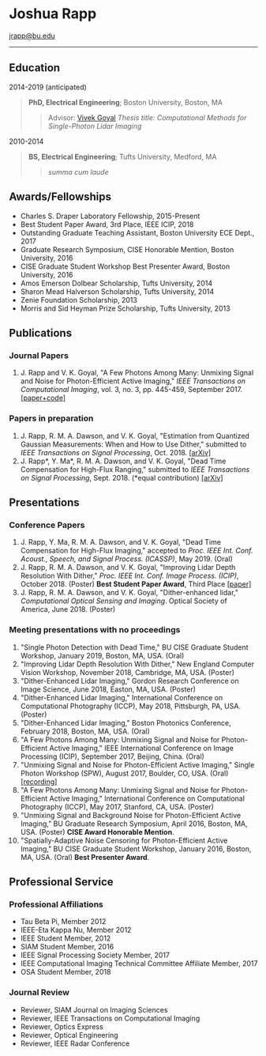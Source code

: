 # Joshua Rapp

jrapp@bu.edu

--------------------------


## Education


2014-2019 (anticipated)
> **PhD, Electrical Engineering**; Boston University, Boston, MA    
>> Advisor: [Vivek Goyal](http://www.bu.edu/eng/profile/vivek-goyal/)
>> *Thesis title: Computational Methods for Single-Photon Lidar Imaging*

2010-2014
> **BS, Electrical Engineering**; Tufts University, Medford, MA
>> *summa cum laude*

## Awards/Fellowships

* Charles S. Draper Laboratory Fellowship, 2015-Present
* Best Student Paper Award, 3rd Place, IEEE ICIP, 2018
* Outstanding Graduate Teaching Assistant, Boston University ECE Dept., 2017
* Graduate Research Symposium, CISE Honorable Mention, Boston University, 2016
* CISE Graduate Student Workshop Best Presenter Award, Boston University, 2016
* Amos Emerson Dolbear Scholarship, Tufts University, 2014
* Sharon Mead Halverson Scholarship, Tufts University, 2014
* Zenie Foundation Scholarship, 2013
* Morris and Sid Heyman Prize Scholarship, Tufts University, 2013

## Publications

### Journal Papers
1. J. Rapp and V. K. Goyal, "A Few Photons Among Many: Unmixing Signal and Noise
for Photon-Efficient Active Imaging," *IEEE Transactions on Computational Imaging*,
vol. 3, no. 3, pp. 445-459, September 2017. [[paper+code]](https://ieeexplore.ieee.org/document/7932527)

### Papers in preparation
1. J. Rapp, R. M. A. Dawson, and V. K. Goyal, "Estimation from Quantized Gaussian
Measurements: When and How to Use Dither," submitted to *IEEE Transactions on
Signal Processing*, Oct. 2018. [[arXiv]](https://arxiv.org/abs/1811.06856)
2. J. Rapp*, Y. Ma*, R. M. A. Dawson, and V. K. Goyal, "Dead Time Compensation
for High-Flux Ranging," submitted to *IEEE Transactions on Signal Processing*, Sept. 2018. (*equal contribution) [[arXiv]](https://arxiv.org/abs/1810.11145)

## Presentations
### Conference Papers
1. J. Rapp, Y. Ma, R. M. A. Dawson, and V. K. Goyal, "Dead Time Compensation for
High-Flux Imaging," accepted to *Proc. IEEE Int. Conf. Acoust., Speech, and Signal
Process. (ICASSP)*, May 2019. (Oral)
2. J. Rapp, R. M. A. Dawson, and V. K. Goyal, "Improving Lidar Depth Resolution
With Dither," *Proc. IEEE Int. Conf. Image Process. (ICIP)*, October 2018. (Poster)
**Best Student Paper Award**, Third Place [[paper]](https://ieeexplore.ieee.org/document/8451528)
3. J. Rapp, R. M. A. Dawson, and V. K. Goyal, "Dither-enhanced lidar," *Computational
Optical Sensing and Imaging*. Optical Society of America, June 2018. (Poster)

### Meeting presentations with no proceedings
1. "Single Photon Detection with Dead Time," BU CISE Graduate Student Workshop,
January 2019, Boston, MA, USA. (Oral)
2. "Improving Lidar Depth Resolution With Dither," New England Computer Vision
Workshop, November 2018, Cambridge, MA, USA. (Poster)
3. "Dither-Enhanced Lidar Imaging," Gordon Research Conference on Image Science,
June 2018, Easton, MA, USA. (Poster)
4. "Dither-Enhanced Lidar Imaging," International Conference on Computational Photography (ICCP), May 2018, Pittsburgh, PA, USA. (Poster)
5. "Dither-Enhanced Lidar Imaging," Boston Photonics Conference, February 2018,
Boston, MA, USA. (Oral)
6. "A Few Photons Among Many: Unmixing Signal and Noise for Photon-Efficient Active
Imaging," IEEE International Conference on Image Processing (ICIP), September
2017, Beijing, China. (Oral)
7. "Unmixing Signal and Noise for Photon-Efficient Active Imaging," Single Photon
Workshop (SPW), August 2017, Boulder, CO, USA. (Oral) [[recording]](https://www.nist.gov/video/joshua-rapp-imaging)
8. "A Few Photons Among Many: Unmixing Signal and Noise for Photon-Efficient Active Imaging," International Conference on Computational Photography (ICCP), May
2017, Stanford, CA, USA. (Poster)
9. "Unmixing Signal and Background Noise for Photon-Efficient Active Imaging," BU
Graduate Research Symposium, April 2016, Boston, MA, USA. (Poster) **CISE Award
Honorable Mention**.
10. "Spatially-Adaptive Noise Censoring for Photon-Efficient Active Imaging," BU CISE
Graduate Student Workshop, January 2016, Boston, MA, USA. (Oral) **Best Presenter Award**.

## Professional Service
### Professional Affiliations
* Tau Beta Pi, Member 2012
* IEEE-Eta Kappa Nu, Member 2012
* IEEE Student Member, 2012
* SIAM Student Member, 2016
* IEEE Signal Processing Society Member, 2017
* IEEE Computational Imaging Technical Committee Affiliate Member, 2017
* OSA Student Member, 2018
    
### Journal Review
* Reviewer, SIAM Journal on Imaging Sciences
* Reviewer, IEEE Transactions on Computational Imaging
* Reviewer, Optics Express
* Reviewer, Optical Engineering
* Reviewer, IEEE Radar Conference
